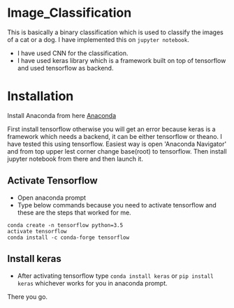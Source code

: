 # Image_Classification

This is basically a binary classification which is used to classify the images of a cat or a dog. I have implemented this on `jupyter notebook`.
- I have used CNN for the classification.
- I have used keras library which is a framework built on top of tensorflow and used tensorflow as backend.

# Installation

Install Anaconda from here [Anaconda](https://www.anaconda.com/download/#windows)

First install tensorflow otherwise you will get an error because keras is a framework which needs a backend, it can be either tensorflow or theano. I have tested this using tensorflow.
Easiest way is open 'Anaconda Navigator' and from top upper lest corner change base(root) to tensorflow.
Then install jupyter notebook from there and then launch it.

## Activate Tensorflow
- Open anaconda prompt
- Type below commands because you need to activate tensorflow and these are the steps that worked for me.
```
conda create -n tensorflow python=3.5
activate tensorflow
conda install -c conda-forge tensorflow
```
## Install keras 
- After activating tensorflow type `conda install keras` or `pip install keras` whichever works for you in anaconda prompt.

There you go. 
